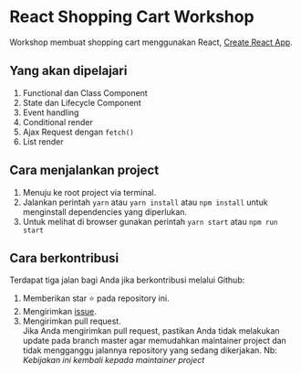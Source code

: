 # React Shopping Cart Workshop

Workshop membuat shopping cart menggunakan React, [Create React App](https://github.com/facebookincubator/create-react-app).

## Yang akan dipelajari

1. Functional dan Class Component
2. State dan Lifecycle Component
3. Event handling
4. Conditional render
5. Ajax Request dengan `fetch()`
6. List render

## Cara menjalankan project

1. Menuju ke root project via terminal.
1. Jalankan perintah `yarn` atau `yarn install` atau `npm install` untuk menginstall dependencies yang diperlukan.
1. Untuk melihat di browser gunakan perintah `yarn start` atau `npm run start`

## Cara berkontribusi

Terdapat tiga jalan bagi Anda jika berkontribusi melalui Github:

1. Memberikan star ⭐️ pada repository ini.
1. Mengirimkan [issue](https://github.com/wayanjimmy/react-shopping-cart-workshop).
1. Mengirimkan pull request. <br />
   Jika Anda mengirimkan pull request, pastikan Anda tidak melakukan update pada branch master
   agar memudahkan maintainer project dan tidak mengganggu jalannya repository yang sedang dikerjakan.
   Nb: _Kebijakan ini kembali kepada maintainer project_
